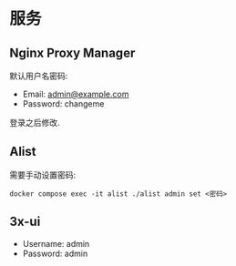 # 服务

## Nginx Proxy Manager

默认用户名密码:

- Email:    admin@example.com
- Password: changeme

登录之后修改.

## Alist

需要手动设置密码:

```
docker compose exec -it alist ./alist admin set <密码>
```

## 3x-ui

- Username:    admin
- Password: admin